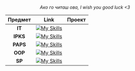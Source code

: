<div align="center">

*Ако го читаш ова, I wish you good luck <3*

| Предмет | Link | Проект |
| :---: | :---: | :---: |
| **IT** | [![My Skills](https://skillicons.dev/icons?i=cs,dotnet)](https://github.com/mrkskq/uni-stuff/tree/main/IT) | |
| **IPKS** | [![My Skills](https://skillicons.dev/icons?i=js,html,css)](https://github.com/mrkskq/uni-stuff/tree/main/IPKS) | |
| **PAPS** | [![My Skills](https://skillicons.dev/icons?i=java)](https://github.com/mrkskq/uni-stuff/tree/main/PAPS) | |
| **OOP** | [![My Skills](https://skillicons.dev/icons?i=cpp)](https://github.com/mrkskq/uni-stuff/tree/main/OOP) | |
| **SP** | [![My Skills](https://skillicons.dev/icons?i=cpp)](https://github.com/mrkskq/uni-stuff/tree/main/SP) | |

</div>

